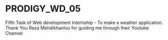 # PRODIGY_WD_05
Fifth Task of Web development Internship - To make a weather application.
Thank You Reza Mehdikhanlou for guiding me through their Youtube Channel
